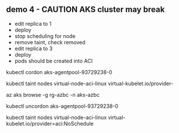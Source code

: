 ## demo 4 - CAUTION AKS cluster may break

- edit replica to 1
- deploy
- stop scheduling for node
- remove taint, check removed
- edit replica to 3
- deploy
- pods should be created into ACI



kubectl cordon aks-agentpool-93729238-0

kubectl taint nodes virtual-node-aci-linux virtual-kubelet.io/provider-

az aks browse -g rg-azbc -n aks-azbc



kubectl uncordon aks-agentpool-93729238-0

kubectl taint nodes virtual-node-aci-linux virtual-kubelet.io/provider=aci:NoSchedule